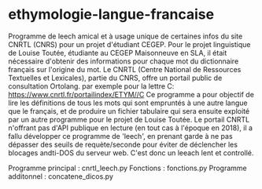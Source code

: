# ethymologie-langue-francaise
Programme de leech amical et à usage unique de certaines infos du site CNRTL (CNRS) pour un projet d'étudiant CEGEP.
Pour le projet linguistique de Louise Toutée, étudiante au CEGEP Maisonneuve en SLA, il était nécessaire d'obtenir des informations pour chaque mot du dictionnaire français sur l'origine du mot.
Le CNRTL (Centre National de Ressources Textuelles et Lexicales), partie du CNRS, offre un portail public de consultation Ortolang. par exemple pour la lettre C:
https://www.cnrtl.fr/portailindex/ETYM//C
Ce programme a pour objectif de lire les définitions de tous les mots qui sont empruntés à une autre langue que le français, et de produire un fichier tabulaire qui sera ensuite exploité par un autre programme pour le projet de Louise Toutée.
Le portail CNRTL n'offrant pas d'API publique en lecture (en tout cas à l'époque en 2018), il a fallu développer ce programme de 'leech', en prenant garde à ne pas dépasser des seuils de requète/seconde pour éviter de déclencher les blocages andti-DOS du serveur web. C'est donc un leeach lent et controllé.

Programme principal : cnrtl_leech.py
Fonctions : fonctions.py
Programme additonnel : concatene_dicos.py
